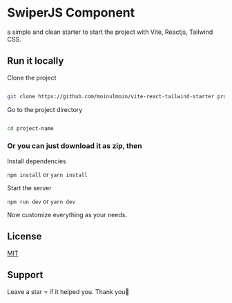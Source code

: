 # SwiperJS Component

a simple and clean starter to start the project with Vite, Reactjs, Tailwind CSS.

## Run it locally

Clone the project

```bash

git clone https://github.com/moinulmoin/vite-react-tailwind-starter project-name

```

Go to the project directory

```bash

cd project-name

```

### Or you can just download it as zip, then

Install dependencies

`npm install` or `yarn install`

Start the server

`npm run dev` or `yarn dev`

Now customize everything as your needs.

## License

[MIT](https://choosealicense.com/licenses/mit/)

## Support

Leave a star ⭐ if it helped you. Thank you💖
